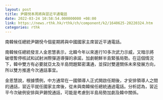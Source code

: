 ```yaml
---
layout: post
title: 尹錫悅本周將與習近平通電話
date: 2022-03-24 10:58:54.000000000 +08:00
link: https://news.rthk.hk/rthk/ch/component/k2/1640625-20220324.htm
categories: rthk
---
```


南韓候任總統尹錫悅今個星期將與中國國家主席習近平通電話。

南韓候任總統發言人金恩慧表示，北韓今年以來進行10多次武力示威，又暗示將破壞暫停核試和試射洲際彈道導彈的承諾，加劇朝鮮半島緊張局勢。在這個情況下，韓中雙方有必要就亞太及半島問題緊密溝通，並探討雙邊關係未來發展方向，所以雙方推進今次通話事宜。

金恩慧說，根據慣例，中方通常在一國領導人正式開啟任期後，才安排領導人之間的通話，習近平就任國家主席後，從未與南韓候任總統通過電話。分析認為，習近平今次破例安排與尹錫悅通話，可能是考慮到半島局勢加劇及韓中關係。
